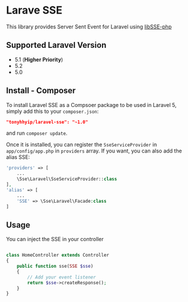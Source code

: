 # Larave SSE

This library provides Server Sent Event for Laravel using [libSSE-php](https://github.com/tonyhhyip/libSSE-php)

## Supported Laravel Version
- 5.1 (**Higher Priority**) 
- 5.2
- 5.0

## Install - Composer
To install Laravel SSE as a Compsoer package to be used in Laravel 5, simply add this to your `composer.json`:

```json
"tonyhhyip/laravel-sse": "~1.0"
```

and run `composer update`.

Once it is installed, you can register the `SseServiceProvider` in `app/config/app.php` in `providers` array.
If you want, you can also add the alias SSE:

```php
'providers' => [
    ...
    \Sse\Laravel\SseServiceProvider::class
],
'alias' => [
    ...
    'SSE' => \Sse\Laravel\Facade:class
]
```

## Usage

You can inject the SSE in your controller
```php

class HomeController extends Controller
{
    public function sse(SSE $sse)
    {
        // Add your event listener
        return $sse->createResponse();
    }
}

```
